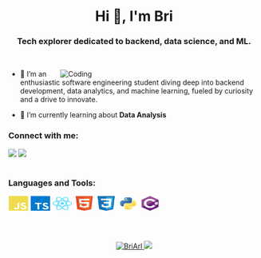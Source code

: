 <h1 align="center">Hi 👋, I'm Bri</h1>
<h3 align="center">Tech explorer dedicated to backend, data science, and ML.</h3><br>

<div>
<img align="right" alt="Coding" width="400" src="https://media.giphy.com/media/LaVp0AyqR5bGsC5Cbm/giphy.gif">


- 🔭 I’m an enthusiastic software engineering student
diving deep into backend development, data analytics,
and machine learning, fueled by curiosity and a drive
to innovate.

- 🌱 I’m currently learning about **Data Analysis**

</div>


<h3 align="left">Connect with me:</h3>
<div style="margin-top: 10px;">
  <a href="mailto:briannayoute22@gmail.com"><img src="https://img.shields.io/badge/-Gmail-%23333?style=for-the-badge&logo=gmail&logoColor=white" target="_blank"></a>
  <a href="https://www.linkedin.com/in/briannayoute" target="_blank"><img src="https://img.shields.io/badge/-LinkedIn-%230077B5?style=for-the-badge&logo=linkedin&logoColor=white" target="_blank"></a> 
</div>

#

<h3 align="left">Languages and Tools:</h3>
<div style="display: inline_block;">
  <img alt="JavaScript" height="30" width="40" src="https://raw.githubusercontent.com/devicons/devicon/master/icons/javascript/javascript-plain.svg">
  <img alt="TypeScript" height="30" width="40" src="https://raw.githubusercontent.com/devicons/devicon/master/icons/typescript/typescript-plain.svg">
  <img alt="React" height="30" width="40" src="https://raw.githubusercontent.com/devicons/devicon/master/icons/react/react-original.svg">
  <img alt="HTML5" height="30" width="40" src="https://raw.githubusercontent.com/devicons/devicon/master/icons/html5/html5-original.svg">
  <img alt="CSS3" height="30" width="40" src="https://raw.githubusercontent.com/devicons/devicon/master/icons/css3/css3-original.svg">
  <img alt="Python" height="30" width="40" src="https://raw.githubusercontent.com/devicons/devicon/master/icons/python/python-original.svg">
  <img alt="C#" height="30" width="40" src="https://raw.githubusercontent.com/devicons/devicon/master/icons/csharp/csharp-original.svg">
</div>

#

<br>
<div style="display: flex; justify-content: center; align-items: center;">
  <a href="https://github.com/BriArl">
    <img height="180em" src="https://github-readme-streak-stats.herokuapp.com/?user=BriArl&&theme=tokyonight" alt="BriArl" />
        <img height="180em" src="https://github-readme-stats.vercel.app/api/top-langs/?username=BriArl&layout=compact&langs_count=6&theme=dracula"/> 
  </a>
</div> 

